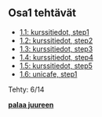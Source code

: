 ## Osa1 tehtävät

- [1.1: kurssitiedot, step1](kurssitiedot)
- [1.2: kurssitiedot, step2](kurssitiedot)
- [1.3: kurssitiedot, step3](kurssitiedot)
- [1.4: kurssitiedot, step4](kurssitiedot)
- [1.5: kurssitiedot, step5](kurssitiedot)
- [1.6: unicafe, step1](unicafe)

Tehty: 6/14

**[palaa juureen](../README.md)**
